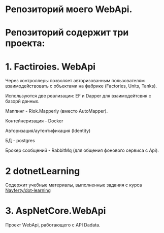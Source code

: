 # Репозиторий моего WebApi.

# Репозиторий содержит три проекта:
# 1. Factiroies. WebApi
Через контроллеры позволяет авторизованным пользователям взаимодействовать с объектами на фабрике (Factories, Units, Tanks).

Используются две реализации: EF и Dapper для взаимодейтсвия с базорй данных. 

Маппинг - Riok.Mapperly (вместо AutoMapper).

Контейнеризация - Docker

Авторизация/аутентификация (Identity) 

БД - postgres

Брокер сообщений - RabbitMq (для общения фонового сервиса с Api). 

# 2  dotnetLearning
Содержит учебные материалы, выполненные задания с курса  [Navferty/dot-learning]( https://github.com/navferty/dotnet-learning)
# 3. AspNetCore.WebApi 

Проект WebApi, работающего с API Dadata.
